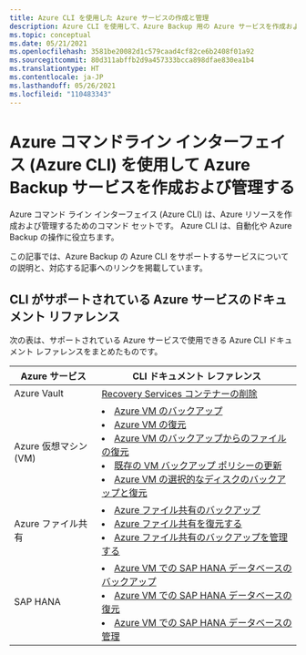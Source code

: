 ```yaml
---
title: Azure CLI を使用した Azure サービスの作成と管理
description: Azure CLI を使用して、Azure Backup 用の Azure サービスを作成および管理します。
ms.topic: conceptual
ms.date: 05/21/2021
ms.openlocfilehash: 3581be20082d1c579caad4cf82ce6b2408f01a92
ms.sourcegitcommit: 80d311abffb2d9a457333bcca898dfae830ea1b4
ms.translationtype: HT
ms.contentlocale: ja-JP
ms.lasthandoff: 05/26/2021
ms.locfileid: "110483343"
---
```

# <a name="create-and-manage-azure-backup-services-using-azure-command-line-interface-azure-cli"></a>Azure コマンドライン インターフェイス (Azure CLI) を使用して Azure Backup サービスを作成および管理する

Azure コマンド ライン インターフェイス (Azure CLI) は、Azure リソースを作成および管理するためのコマンド セットです。 Azure CLI は、自動化や Azure Backup の操作に役立ちます。

この記事では、Azure Backup の Azure CLI をサポートするサービスについての説明と、対応する記事へのリンクを掲載しています。

## <a name="document-references-for-cli-supported-azure-services"></a>CLI がサポートされている Azure サービスのドキュメント リファレンス

次の表は、サポートされている Azure サービスで使用できる Azure CLI ドキュメント レファレンスをまとめたものです。

Azure サービス | CLI ドキュメント レファレンス
-------------------------- | ---------------------------------
Azure Vault | [Recovery Services コンテナーの削除](backup-azure-delete-vault.md#delete-the-recovery-services-vault-by-using-cli)
Azure 仮想マシン (VM) | <li>[Azure VM のバックアップ](quick-backup-vm-cli.md)</li><li>[Azure VM の復元](tutorial-restore-disk.md)</li><li>[Azure VM のバックアップからのファイルの復元](tutorial-restore-files.md)</li><li>[既存の VM バックアップ ポリシーの更新](modify-vm-policy-cli.md)</li><li>[Azure VM の選択的なディスクのバックアップと復元](selective-disk-backup-restore.md#using-azure-cli)</li>
Azure ファイル共有 | <li>[Azure ファイル共有のバックアップ](backup-afs-cli.md)</li><li>[Azure ファイル共有を復元する](restore-afs-cli.md)</li><li>[Azure ファイル共有のバックアップを管理する](manage-afs-backup-cli.md)</li>
SAP HANA | <li>[Azure VM での SAP HANA データベースのバックアップ](tutorial-sap-hana-backup-cli.md)</li><li>[Azure VM での SAP HANA データベースの復元](tutorial-sap-hana-restore-cli.md)</li><li>[Azure VM での SAP HANA データベースの管理](tutorial-sap-hana-manage-cli.md)</li>

